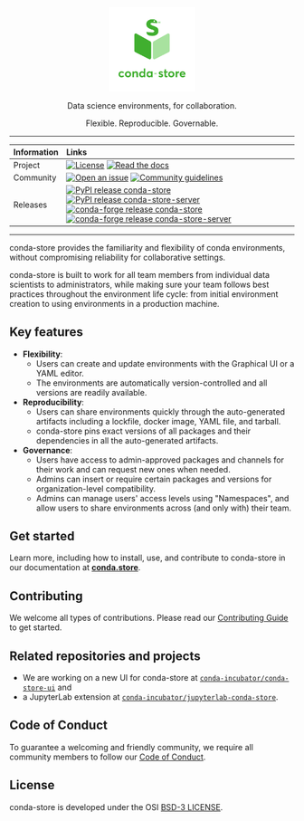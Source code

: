 <div align="center">
  <img src="./docusaurus-docs/community/images/logos/conda-store-logo-vertical-lockup.svg" alt="conda-store logo" width="30%">
  <p>
  Data science environments, for collaboration.

Flexible. Reproducible. Governable.

  </p>
</div>

---

| Information | Links|
| :---------- | :-----|
| Project | [![License](https://img.shields.io/badge/License-BSD%203--Clause-gray.svg?colorA=2b2d42&colorB=206532&style=flat.svg)](https://opensource.org/licenses/BSD-3-Clause) [![Read the docs](https://img.shields.io/badge/%F0%9F%93%96%20Read-the%20docs-gray.svg?colorA=2b2d42&colorB=206532&style=flat.svg)](https://conda.store)|
|Community | [![Open an issue](https://img.shields.io/badge/%F0%9F%93%9D%20Open-an%20issue-gray.svg?colorA=2b2d42&colorB=206532&style=flat.svg)](https://github.com/conda-incubator/conda-store/issues/new/choose) [![Community guidelines](https://img.shields.io/badge/🤝%20Community-guidelines-gray.svg?colorA=2b2d42&colorB=206532&style=flat.svg)](https://conda.store/community/introduction)|
|Releases | [![PyPI release conda-store](https://img.shields.io/pypi/v/conda-store)](https://badge.fury.io/py/conda-store?label=pypi%20conda-store&style=flat.svg) [![PyPI release conda-store-server](https://img.shields.io/pypi/v/conda-store-server?label=pypi%20conda-store-server)](https://badge.fury.io/py/conda-store-server) [![conda-forge release conda-store](https://img.shields.io/conda/vn/conda-forge/conda-store?label=conda-forge%20conda-store)]((https://anaconda.org/conda-forge/conda-store)) [![conda-forge release conda-store-server](https://img.shields.io/conda/vn/conda-forge/conda-store-server?label=conda-forge%20conda-store-server)]((https://anaconda.org/conda-forge/conda-store-server)) |

---

conda-store provides the familiarity and flexibility of conda environments, without compromising reliability for
collaborative settings.

conda-store is built to work for all team members from individual data scientists to administrators,
while making sure your team follows best practices throughout the environment life cycle:
from initial environment creation to using environments in a production machine.

## Key features

- **Flexibility**:
  - Users can create and update environments with the Graphical UI or a YAML editor.
  - The environments are automatically version-controlled and all versions are readily available.
- **Reproducibility**:
  - Users can share environments quickly through the auto-generated artifacts including a lockfile, docker image, YAML file, and tarball.
  - conda-store pins exact versions of all packages and their dependencies in all the auto-generated artifacts.
- **Governance**:
  - Users have access to admin-approved packages and channels for their work and can request new ones when needed.
  - Admins can insert or require certain packages and versions for organization-level compatibility.
  - Admins can manage users' access levels using "Namespaces", and allow users to share environments across (and only with) their team.

## Get started

Learn more, including how to install, use, and contribute to conda-store in our documentation at [**conda.store**](https://conda.store/).

## Contributing

We welcome all types of contributions. Please read our [Contributing Guide](https://conda.store/community/contribute/) to get started.

## Related repositories and projects

- We are working on a new UI for conda-store at [`conda-incubator/conda-store-ui`](https://github.com/conda-incubator/conda-store-ui) and
- a JupyterLab extension at [`conda-incubator/jupyterlab-conda-store`](https://github.com/conda-incubator/jupyterlab-conda-store).

## Code of Conduct

To guarantee a welcoming and friendly community, we require all community members to follow our [Code of Conduct](https://github.com/conda-incubator/governance/blob/main/CODE_OF_CONDUCT.md).

## License

conda-store is developed under the OSI [BSD-3 LICENSE](./LICENSE).
